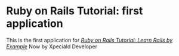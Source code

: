 # Ruby on Rails Tutorial: first application

This is the first application for
[*Ruby on Rails Tutorial: Learn Rails by Example*](http://railstutorial.org/) 
Now by Xpeciald Developer 